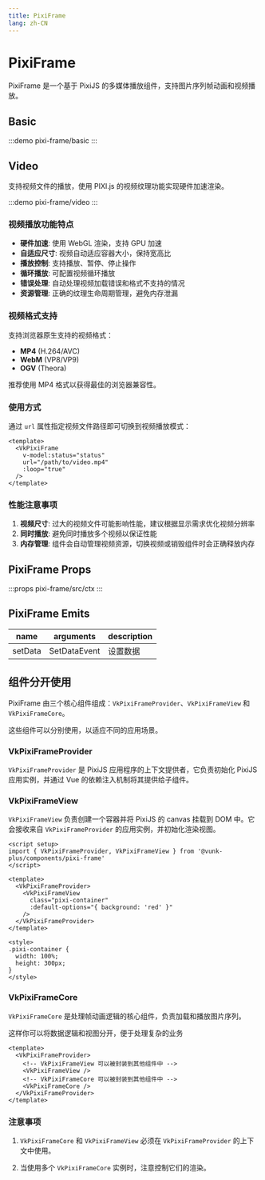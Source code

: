 ```yaml
---
title: PixiFrame
lang: zh-CN
---
```


# PixiFrame

PixiFrame 是一个基于 PixiJS 的多媒体播放组件，支持图片序列帧动画和视频播放。

## Basic

:::demo
pixi-frame/basic
:::

## Video

支持视频文件的播放，使用 PIXI.js 的视频纹理功能实现硬件加速渲染。

:::demo
pixi-frame/video
:::

### 视频播放功能特点

- **硬件加速**: 使用 WebGL 渲染，支持 GPU 加速
- **自适应尺寸**: 视频自动适应容器大小，保持宽高比
- **播放控制**: 支持播放、暂停、停止操作
- **循环播放**: 可配置视频循环播放
- **错误处理**: 自动处理视频加载错误和格式不支持的情况
- **资源管理**: 正确的纹理生命周期管理，避免内存泄漏

### 视频格式支持

支持浏览器原生支持的视频格式：
- **MP4** (H.264/AVC)
- **WebM** (VP8/VP9)
- **OGV** (Theora)

推荐使用 MP4 格式以获得最佳的浏览器兼容性。

### 使用方式

通过 `url` 属性指定视频文件路径即可切换到视频播放模式：

```vue
<template>
  <VkPixiFrame
    v-model:status="status"
    url="/path/to/video.mp4"
    :loop="true"
  />
</template>
```

### 性能注意事项

1. **视频尺寸**: 过大的视频文件可能影响性能，建议根据显示需求优化视频分辨率
2. **同时播放**: 避免同时播放多个视频以保证性能
3. **内存管理**: 组件会自动管理视频资源，切换视频或销毁组件时会正确释放内存

## PixiFrame Props

:::props
pixi-frame/src/ctx
:::

## PixiFrame Emits

| name | arguments | description |
| ---- | --------- | ----------- |
| setData | SetDataEvent | 设置数据 |

## 组件分开使用

PixiFrame 由三个核心组件组成：`VkPixiFrameProvider`、`VkPixiFrameView` 和 `VkPixiFrameCore`。

这些组件可以分别使用，以适应不同的应用场景。

### VkPixiFrameProvider

`VkPixiFrameProvider` 是 PixiJS 应用程序的上下文提供者，它负责初始化 PixiJS 应用实例，并通过 Vue 的依赖注入机制将其提供给子组件。

### VkPixiFrameView

`VkPixiFrameView` 负责创建一个容器并将 PixiJS 的 canvas 挂载到 DOM 中。它会接收来自 `VkPixiFrameProvider` 的应用实例，并初始化渲染视图。

```vue
<script setup>
import { VkPixiFrameProvider, VkPixiFrameView } from '@vunk-plus/components/pixi-frame'
</script>

<template>
  <VkPixiFrameProvider>
    <VkPixiFrameView
      class="pixi-container"
      :default-options="{ background: 'red' }"
    />
  </VkPixiFrameProvider>
</template>

<style>
.pixi-container {
  width: 100%;
  height: 300px;
}
</style>
```

### VkPixiFrameCore

`VkPixiFrameCore` 是处理帧动画逻辑的核心组件，负责加载和播放图片序列。

这样你可以将数据逻辑和视图分开，便于处理复杂的业务

```vue
<template>
  <VkPixiFrameProvider>
    <!-- VkPixiFrameView 可以被封装到其他组件中 -->
    <VkPixiFrameView />
    <!-- VkPixiFrameCore 可以被封装到其他组件中 -->
    <VkPixiFrameCore />
  </VkPixiFrameProvider>
</template>
```

### 注意事项

1. `VkPixiFrameCore` 和 `VkPixiFrameView` 必须在 `VkPixiFrameProvider` 的上下文中使用。

2. 当使用多个 `VkPixiFrameCore` 实例时，注意控制它们的渲染。
